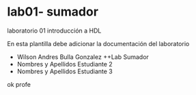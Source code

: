 # lab01- sumador 
laboratorio 01 introducción a HDL

En esta plantilla debe adicionar la documentación del laboratorio

* Wilson Andres Bulla Gonzalez
++Lab Sumador
* Nombres y Apellidos Estudiante 2
* Nombres y Apellidos Estudiante 3

ok profe 


